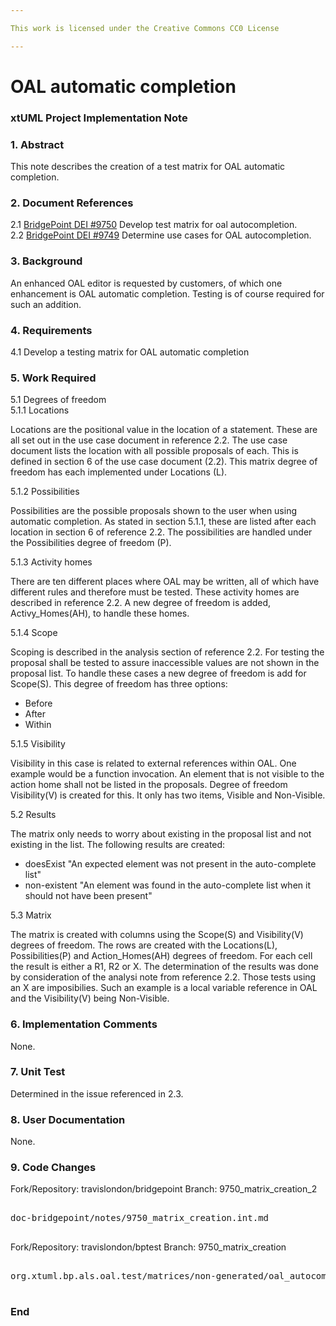 ```yaml
---

This work is licensed under the Creative Commons CC0 License

---
```


# OAL automatic completion  
### xtUML Project Implementation Note

### 1. Abstract

This note describes the creation of a test matrix for OAL automatic completion.

### 2. Document References

<a id="2.1"></a>2.1 [BridgePoint DEI #9750](https://support.onefact.net/issues/9750) Develop test matrix for oal autocompletion.  
<a id="2.2"></a>2.2 [BridgePoint DEI #9749](https://support.onefact.net/issues/9749) Determine use cases for OAL autocompletion.  

### 3. Background

An enhanced OAL editor is requested by customers, of which one enhancement is OAL automatic completion.  Testing is of course required for such an addition.    

### 4. Requirements

4.1 Develop a testing matrix for OAL automatic completion  

### 5. Work Required

5.1 Degrees of freedom    
5.1.1 Locations  

Locations are the positional value in the location of a statement.  These are all set out in the use case document in reference 2.2.  The use case document lists the location with all possible proposals of each.  This is defined in section 6 of the use case document (2.2).  This matrix degree of freedom has each implemented under Locations (L).  

5.1.2 Possibilities  

Possibilities are the possible proposals shown to the user when using automatic completion.  As stated in section 5.1.1, these are listed after each location in section 6 of reference 2.2.  The possibilities are handled under the Possibilities degree of freedom (P).  

5.1.3 Activity homes  

There are ten different places where OAL may be written, all of which have different rules and therefore must be tested.  These activity homes are described in reference 2.2.  A new degree of freedom is added, Activy_Homes(AH), to handle these homes.  

5.1.4 Scope  

Scoping is described in the analysis section of reference 2.2.  For testing the proposal shall be tested to assure inaccessible values are not shown in the proposal list.  To handle these cases a new degree of freedom is add for Scope(S).  This degree of freedom has three options:  

* Before  
* After  
* Within  

5.1.5 Visibility  

Visibility in this case is related to external references within OAL.  One example would be a function invocation.  An element that is not visible to the action home shall not be listed in the proposals.  Degree of freedom Visibility(V) is created for this.  It only has two items, Visible and Non-Visible.  

5.2 Results  

The matrix only needs to worry about existing in the proposal list and not existing in the list.  The following results are created:  

* doesExist  "An expected element was not present in the auto-complete list"  
* non-existent  "An element was found in the auto-complete list when it should not have been present"  

5.3 Matrix  

The matrix is created with columns using the Scope(S) and Visibility(V) degrees of freedom.  The rows are created with the Locations(L), Possibilities(P) and Action_Homes(AH) degrees of freedom.  For each cell the result is either a R1, R2 or X.  The determination of the results was done by consideration of the analysi note from reference 2.2.  Those tests using an X are imposibilies.  Such an example is a local variable reference in OAL and the Visibility(V) being Non-Visible.  

### 6. Implementation Comments

None.  

### 7. Unit Test

Determined in the issue referenced in 2.3.  

### 8. User Documentation

None.  

### 9. Code Changes

Fork/Repository: travislondon/bridgepoint
Branch: 9750_matrix_creation_2  

<pre>

doc-bridgepoint/notes/9750_matrix_creation.int.md

</pre>

Fork/Repository: travislondon/bptest
Branch: 9750_matrix_creation  

<pre>

org.xtuml.bp.als.oal.test/matrices/non-generated/oal_autocomplete_matrix.txt

</pre>

### End

